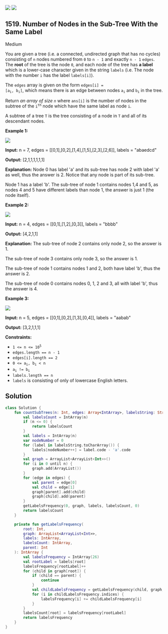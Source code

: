 [![](https://img.shields.io/github/stars/javadev/LeetCode-in-Kotlin?label=Stars&style=flat-square)](https://github.com/javadev/LeetCode-in-Kotlin)
[![](https://img.shields.io/github/forks/javadev/LeetCode-in-Kotlin?label=Fork%20me%20on%20GitHub%20&style=flat-square)](https://github.com/javadev/LeetCode-in-Kotlin/fork)

## 1519\. Number of Nodes in the Sub-Tree With the Same Label

Medium

You are given a tree (i.e. a connected, undirected graph that has no cycles) consisting of `n` nodes numbered from `0` to `n - 1` and exactly `n - 1` `edges`. The **root** of the tree is the node `0`, and each node of the tree has **a label** which is a lower-case character given in the string `labels` (i.e. The node with the number `i` has the label `labels[i]`).

The `edges` array is given on the form <code>edges[i] = [a<sub>i</sub>, b<sub>i</sub>]</code>, which means there is an edge between nodes <code>a<sub>i</sub></code> and <code>b<sub>i</sub></code> in the tree.

Return _an array of size `n`_ where `ans[i]` is the number of nodes in the subtree of the <code>i<sup>th</sup></code> node which have the same label as node `i`.

A subtree of a tree `T` is the tree consisting of a node in `T` and all of its descendant nodes.

**Example 1:**

![](https://assets.leetcode.com/uploads/2020/07/01/q3e1.jpg)

**Input:** n = 7, edges = \[\[0,1],[0,2],[1,4],[1,5],[2,3],[2,6]], labels = "abaedcd"

**Output:** [2,1,1,1,1,1,1]

**Explanation:** Node 0 has label 'a' and its sub-tree has node 2 with label 'a' as well, thus the answer is 2. Notice that any node is part of its sub-tree. 

Node 1 has a label 'b'. The sub-tree of node 1 contains nodes 1,4 and 5, as nodes 4 and 5 have different labels than node 1, the answer is just 1 (the node itself).

**Example 2:**

![](https://assets.leetcode.com/uploads/2020/07/01/q3e2.jpg)

**Input:** n = 4, edges = \[\[0,1],[1,2],[0,3]], labels = "bbbb"

**Output:** [4,2,1,1]

**Explanation:** The sub-tree of node 2 contains only node 2, so the answer is 1.

The sub-tree of node 3 contains only node 3, so the answer is 1. 

The sub-tree of node 1 contains nodes 1 and 2, both have label 'b', thus the answer is 2. 

The sub-tree of node 0 contains nodes 0, 1, 2 and 3, all with label 'b', thus the answer is 4.

**Example 3:**

![](https://assets.leetcode.com/uploads/2020/07/01/q3e3.jpg)

**Input:** n = 5, edges = \[\[0,1],[0,2],[1,3],[0,4]], labels = "aabab"

**Output:** [3,2,1,1,1]

**Constraints:**

*   <code>1 <= n <= 10<sup>5</sup></code>
*   `edges.length == n - 1`
*   `edges[i].length == 2`
*   <code>0 <= a<sub>i</sub>, b<sub>i</sub> < n</code>
*   <code>a<sub>i</sub> != b<sub>i</sub></code>
*   `labels.length == n`
*   `labels` is consisting of only of lowercase English letters.

## Solution

```kotlin
class Solution {
    fun countSubTrees(n: Int, edges: Array<IntArray>, labelsString: String): IntArray {
        val labelsCount = IntArray(n)
        if (n <= 0) {
            return labelsCount
        }
        val labels = IntArray(n)
        var nodeNumber = 0
        for (label in labelsString.toCharArray()) {
            labels[nodeNumber++] = label.code - 'a'.code
        }
        val graph = ArrayList<ArrayList<Int>>()
        for (i in 0 until n) {
            graph.add(ArrayList())
        }
        for (edge in edges) {
            val parent = edge[0]
            val child = edge[1]
            graph[parent].add(child)
            graph[child].add(parent)
        }
        getLabelsFrequency(0, graph, labels, labelsCount, 0)
        return labelsCount
    }

    private fun getLabelsFrequency(
        root: Int,
        graph: ArrayList<ArrayList<Int>>,
        labels: IntArray,
        labelsCount: IntArray,
        parent: Int
    ): IntArray {
        val labelsFrequency = IntArray(26)
        val rootLabel = labels[root]
        labelsFrequency[rootLabel]++
        for (child in graph[root]) {
            if (child == parent) {
                continue
            }
            val childLabelsFrequency = getLabelsFrequency(child, graph, labels, labelsCount, root)
            for (i in childLabelsFrequency.indices) {
                labelsFrequency[i] += childLabelsFrequency[i]
            }
        }
        labelsCount[root] = labelsFrequency[rootLabel]
        return labelsFrequency
    }
}
```